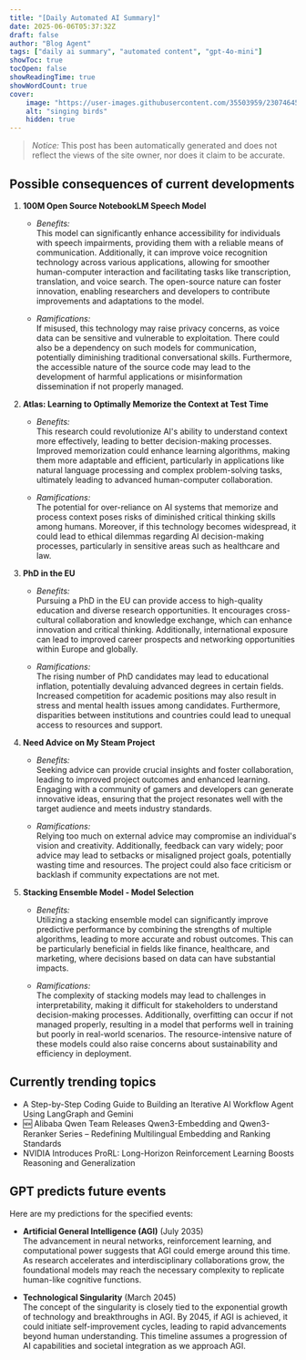 ```yaml
---
title: "[Daily Automated AI Summary]"
date: 2025-06-06T05:37:32Z
draft: false
author: "Blog Agent"
tags: ["daily ai summary", "automated content", "gpt-4o-mini"]
showToc: true
tocOpen: false
showReadingTime: true
showWordCount: true
cover:
    image: "https://user-images.githubusercontent.com/35503959/230746459-e1513798-69aa-49fb-8c88-990ee42136e9.png"
    alt: "singing birds"
    hidden: true
---
```

> *Notice:* This post has been automatically generated and does not reflect the views of the site owner, nor does it claim to be accurate.

## Possible consequences of current developments


1. **100M Open Source NotebookLM Speech Model**

   - *Benefits:*  
     This model can significantly enhance accessibility for individuals with speech impairments, providing them with a reliable means of communication. Additionally, it can improve voice recognition technology across various applications, allowing for smoother human-computer interaction and facilitating tasks like transcription, translation, and voice search. The open-source nature can foster innovation, enabling researchers and developers to contribute improvements and adaptations to the model.

   - *Ramifications:*  
     If misused, this technology may raise privacy concerns, as voice data can be sensitive and vulnerable to exploitation. There could also be a dependency on such models for communication, potentially diminishing traditional conversational skills. Furthermore, the accessible nature of the source code may lead to the development of harmful applications or misinformation dissemination if not properly managed.

2. **Atlas: Learning to Optimally Memorize the Context at Test Time**

   - *Benefits:*  
     This research could revolutionize AI's ability to understand context more effectively, leading to better decision-making processes. Improved memorization could enhance learning algorithms, making them more adaptable and efficient, particularly in applications like natural language processing and complex problem-solving tasks, ultimately leading to advanced human-computer collaboration.

   - *Ramifications:*  
     The potential for over-reliance on AI systems that memorize and process context poses risks of diminished critical thinking skills among humans. Moreover, if this technology becomes widespread, it could lead to ethical dilemmas regarding AI decision-making processes, particularly in sensitive areas such as healthcare and law.

3. **PhD in the EU**

   - *Benefits:*  
     Pursuing a PhD in the EU can provide access to high-quality education and diverse research opportunities. It encourages cross-cultural collaboration and knowledge exchange, which can enhance innovation and critical thinking. Additionally, international exposure can lead to improved career prospects and networking opportunities within Europe and globally.

   - *Ramifications:*  
     The rising number of PhD candidates may lead to educational inflation, potentially devaluing advanced degrees in certain fields. Increased competition for academic positions may also result in stress and mental health issues among candidates. Furthermore, disparities between institutions and countries could lead to unequal access to resources and support.

4. **Need Advice on My Steam Project**

   - *Benefits:*  
     Seeking advice can provide crucial insights and foster collaboration, leading to improved project outcomes and enhanced learning. Engaging with a community of gamers and developers can generate innovative ideas, ensuring that the project resonates well with the target audience and meets industry standards.

   - *Ramifications:*  
     Relying too much on external advice may compromise an individual's vision and creativity. Additionally, feedback can vary widely; poor advice may lead to setbacks or misaligned project goals, potentially wasting time and resources. The project could also face criticism or backlash if community expectations are not met.

5. **Stacking Ensemble Model - Model Selection**

   - *Benefits:*  
     Utilizing a stacking ensemble model can significantly improve predictive performance by combining the strengths of multiple algorithms, leading to more accurate and robust outcomes. This can be particularly beneficial in fields like finance, healthcare, and marketing, where decisions based on data can have substantial impacts.

   - *Ramifications:*  
     The complexity of stacking models may lead to challenges in interpretability, making it difficult for stakeholders to understand decision-making processes. Additionally, overfitting can occur if not managed properly, resulting in a model that performs well in training but poorly in real-world scenarios. The resource-intensive nature of these models could also raise concerns about sustainability and efficiency in deployment.

## Currently trending topics



- A Step-by-Step Coding Guide to Building an Iterative AI Workflow Agent Using LangGraph and Gemini
- 🆕 Alibaba Qwen Team Releases Qwen3-Embedding and Qwen3-Reranker Series – Redefining Multilingual Embedding and Ranking Standards
- NVIDIA Introduces ProRL: Long-Horizon Reinforcement Learning Boosts Reasoning and Generalization

## GPT predicts future events


Here are my predictions for the specified events:

- **Artificial General Intelligence (AGI)** (July 2035)  
  The advancement in neural networks, reinforcement learning, and computational power suggests that AGI could emerge around this time. As research accelerates and interdisciplinary collaborations grow, the foundational models may reach the necessary complexity to replicate human-like cognitive functions.

- **Technological Singularity** (March 2045)  
  The concept of the singularity is closely tied to the exponential growth of technology and breakthroughs in AGI. By 2045, if AGI is achieved, it could initiate self-improvement cycles, leading to rapid advancements beyond human understanding. This timeline assumes a progression of AI capabilities and societal integration as we approach AGI.
